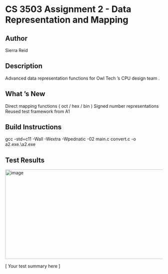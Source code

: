 # CS 3503 Assignment 2 - Data Representation and Mapping

## Author
Sierra Reid

## Description
Advanced data representation functions for Owl Tech ’s CPU design team .

## What ’s New
Direct mapping functions ( oct / hex / bin )
Signed number representations
Reused test framework from A1

## Build Instructions
gcc -std=c11 -Wall -Wextra -Wpednatic -02 main.c convert.c -o a2.exe.\a2.exe

## Test Results
<img width="746" height="286" alt="image" src="https://github.com/user-attachments/assets/b5d133a9-e5ef-42e5-9c6d-063c425e5448" />



[ Your test summary here ]
